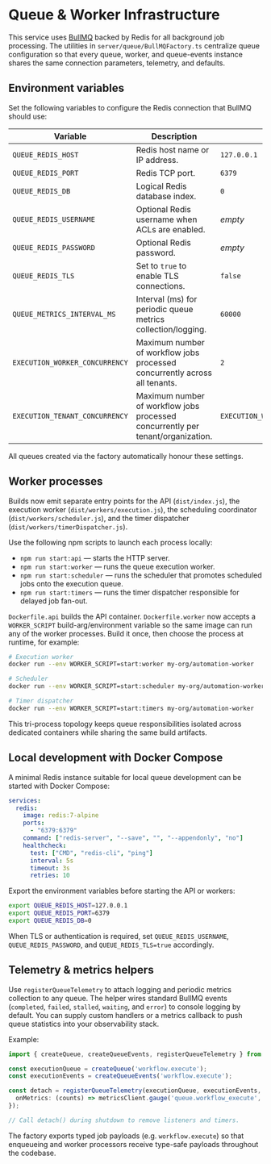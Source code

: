 # Queue & Worker Infrastructure

This service uses [BullMQ](https://docs.bullmq.io/) backed by Redis for all background job processing. The utilities in `server/queue/BullMQFactory.ts` centralize queue configuration so that every queue, worker, and queue-events instance shares the same connection parameters, telemetry, and defaults.

## Environment variables

Set the following variables to configure the Redis connection that BullMQ should use:

| Variable | Description | Default |
| --- | --- | --- |
| `QUEUE_REDIS_HOST` | Redis host name or IP address. | `127.0.0.1` |
| `QUEUE_REDIS_PORT` | Redis TCP port. | `6379` |
| `QUEUE_REDIS_DB` | Logical Redis database index. | `0` |
| `QUEUE_REDIS_USERNAME` | Optional Redis username when ACLs are enabled. | _empty_ |
| `QUEUE_REDIS_PASSWORD` | Optional Redis password. | _empty_ |
| `QUEUE_REDIS_TLS` | Set to `true` to enable TLS connections. | `false` |
| `QUEUE_METRICS_INTERVAL_MS` | Interval (ms) for periodic queue metrics collection/logging. | `60000` |
| `EXECUTION_WORKER_CONCURRENCY` | Maximum number of workflow jobs processed concurrently across all tenants. | `2` |
| `EXECUTION_TENANT_CONCURRENCY` | Maximum number of workflow jobs processed concurrently per tenant/organization. | `EXECUTION_WORKER_CONCURRENCY` |

All queues created via the factory automatically honour these settings.

## Worker processes

Builds now emit separate entry points for the API (`dist/index.js`), the execution worker
(`dist/workers/execution.js`), the scheduling coordinator (`dist/workers/scheduler.js`), and the
timer dispatcher (`dist/workers/timerDispatcher.js`).

Use the following npm scripts to launch each process locally:

- `npm run start:api` — starts the HTTP server.
- `npm run start:worker` — runs the queue execution worker.
- `npm run start:scheduler` — runs the scheduler that promotes scheduled jobs onto the execution queue.
- `npm run start:timers` — runs the timer dispatcher responsible for delayed job fan-out.

`Dockerfile.api` builds the API container. `Dockerfile.worker` now accepts a `WORKER_SCRIPT`
build-arg/environment variable so the same image can run any of the worker processes. Build it once,
then choose the process at runtime, for example:

```bash
# Execution worker
docker run --env WORKER_SCRIPT=start:worker my-org/automation-worker

# Scheduler
docker run --env WORKER_SCRIPT=start:scheduler my-org/automation-worker

# Timer dispatcher
docker run --env WORKER_SCRIPT=start:timers my-org/automation-worker
```

This tri-process topology keeps queue responsibilities isolated across dedicated containers while
sharing the same build artifacts.

## Local development with Docker Compose

A minimal Redis instance suitable for local queue development can be started with Docker Compose:

```yaml
services:
  redis:
    image: redis:7-alpine
    ports:
      - "6379:6379"
    command: ["redis-server", "--save", "", "--appendonly", "no"]
    healthcheck:
      test: ["CMD", "redis-cli", "ping"]
      interval: 5s
      timeout: 3s
      retries: 10
```

Export the environment variables before starting the API or workers:

```bash
export QUEUE_REDIS_HOST=127.0.0.1
export QUEUE_REDIS_PORT=6379
export QUEUE_REDIS_DB=0
```

When TLS or authentication is required, set `QUEUE_REDIS_USERNAME`, `QUEUE_REDIS_PASSWORD`, and `QUEUE_REDIS_TLS=true` accordingly.

## Telemetry & metrics helpers

Use `registerQueueTelemetry` to attach logging and periodic metrics collection to any queue. The helper wires standard BullMQ events (`completed`, `failed`, `stalled`, `waiting`, and `error`) to console logging by default. You can supply custom handlers or a metrics callback to push queue statistics into your observability stack.

Example:

```ts
import { createQueue, createQueueEvents, registerQueueTelemetry } from '../queue/BullMQFactory';

const executionQueue = createQueue('workflow.execute');
const executionEvents = createQueueEvents('workflow.execute');

const detach = registerQueueTelemetry(executionQueue, executionEvents, {
  onMetrics: (counts) => metricsClient.gauge('queue.workflow_execute', counts),
});

// Call detach() during shutdown to remove listeners and timers.
```

The factory exports typed job payloads (e.g. `workflow.execute`) so that enqueueing and worker processors receive type-safe payloads throughout the codebase.
